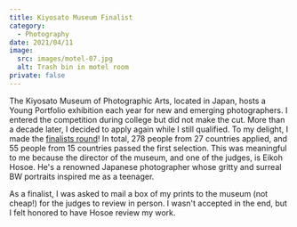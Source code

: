 ```yaml
---
title: Kiyosato Museum Finalist
category:
  - Photography
date: 2021/04/11
image:
  src: images/motel-07.jpg
  alt: Trash bin in motel room
private: false
---
```

The Kiyosato Museum of Photographic Arts, located in Japan, hosts a Young Portfolio exhibition each year for new and emerging photographers. I entered the competition during college but did not make the cut. More than a decade later, I decided to apply again while I still qualified. To my delight, I made the [finalists round](https://web.archive.org/web/20210417135104/https://www.kmopa.com/yp_entry/firstpasser/)! In total, 278 people from 27 countries applied, and 55 people from 15 countries passed the first selection. This was meaningful to me because the director of the museum, and one of the judges, is Eikoh Hosoe. He's a renowned Japanese photographer whose gritty and surreal BW portraits inspired me as a teenager.

As a finalist, I was asked to mail a box of my prints to the museum (not cheap!) for the judges to review in person. I wasn't accepted in the end, but I felt honored to have Hosoe review my work.